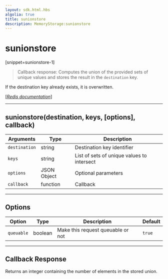 ```yaml
---
layout: sdk.html.hbs
algolia: true
title: sunionstore
description: MemoryStorage:sunionstore
---
```

  

# sunionstore
[snippet=sunionstore-1]

> Callback response:
Computes the union of the provided sets of unique values and stores the result in the `destination` key.

If the destination key already exists, it is overwritten.

[[_Redis documentation_]](https://redis.io/commands/sunionstore)

---

## sunionstore(destination, keys, [options], callback)

| Arguments | Type | Description |
|---------------|---------|----------------------------------------|
| `destination` | string | Destination key identifier |
| `keys` | string | List of sets of unique values to intersect |
| `options` | JSON Object | Optional parameters |
| `callback` | function | Callback |

---

## Options

| Option | Type | Description | Default |
|---------------|---------|----------------------------------------|---------|
| `queuable` | boolean | Make this request queuable or not  | `true` |
---

## Callback Response

Returns an integer containing the number of elements in the stored union.
